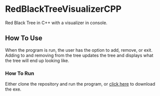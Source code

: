 # RedBlackTreeVisualizerCPP
Red Black Tree in C++ with a visualizer in console.

## How To Use

When the program is run, the user has the option to add,
remove, or exit.  Adding to and removing from the tree 
updates the tree and displays what the tree will end up 
looking like.

### How To Run
Either clone the repository and run the program, or [click here](https://github.com/ChrisMansourian/RedBlackTreeVisualizerCPP/blob/main/RedBlackTree.exe) to download the exe.
